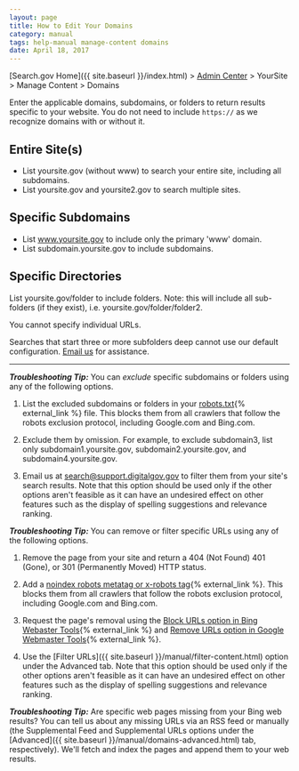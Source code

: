 ```yaml
---
layout: page
title: How to Edit Your Domains
category: manual
tags: help-manual manage-content domains
date: April 18, 2017
---
```


[Search.gov Home]({{ site.baseurl }}/index.html) > [Admin Center](https://search.usa.gov/sites/) > YourSite > Manage Content > Domains

Enter the applicable domains, subdomains, or folders to return results specific to your website. You do not need to include `https://` as we recognize domains with or without it.

## Entire Site(s)

* List yoursite.gov (without www) to search your entire site, including all subdomains.
* List yoursite.gov and yoursite2.gov to search multiple sites.

## Specific Subdomains

* List www.yoursite.gov to include only the primary 'www' domain.
* List subdomain.yoursite.gov to include subdomains.

## Specific Directories

List yoursite.gov/folder to include folders. Note: this will include all sub-folders (if they exist), i.e. yoursite.gov/folder/folder2.

You cannot specify individual URLs.

Searches that start three or more subfolders deep cannot use our default configuration. [Email us](mailto:search@support.digitalgov.gov) for assistance.

---

***Troubleshooting Tip:*** You can *exclude* specific subdomains or folders using any of the following options.

1. List the excluded subdomains or folders in your [robots.txt](http://www.robotstxt.org){% external_link %} file. This blocks them from all crawlers that follow the robots exclusion protocol, including Google.com and Bing.com.

2. Exclude them by omission. For example, to exclude subdomain3, list only subdomain1.yoursite.gov, subdomain2.yoursite.gov, and subdomain4.yoursite.gov.

3. Email us at <search@support.digitalgov.gov> to filter them from your site's search results. Note that this option should be used only if the other options aren't feasible as it can have an undesired effect on other features such as the display of spelling suggestions and relevance ranking.

<a id="filter"></a>***Troubleshooting Tip:*** You can remove or filter specific URLs using any of the following options.

1. Remove the page from your site and return a 404 (Not Found) 401 (Gone), or 301 (Permanently Moved) HTTP status.

2. Add a [noindex robots metatag or x-robots tag](https://developers.google.com/webmasters/control-crawl-index/docs/robots_meta_tag?csw=1){% external_link %}. This blocks them from all crawlers that follow the robots exclusion protocol, including Google.com and Bing.com.

3. Request the page's removal using the [Block URLs option in Bing Webaster Tools](https://www.bing.com/webmaster/help/block-urls-from-bing-264e560a){% external_link %} and [Remove URLs option in Google Webmaster Tools](https://support.google.com/webmasters/answer/1663419){% external_link %}.

4. Use the [Filter URLs]({{ site.baseurl }}/manual/filter-content.html) option under the Advanced tab. Note that this option should be used only if the other options aren't feasible as it can have an undesired effect on other features such as the display of spelling suggestions and relevance ranking.

***Troubleshooting Tip:*** Are specific web pages missing from your Bing web results? You can tell us about any missing URLs via an RSS feed or manually (the Supplemental Feed and Supplemental URLs options under the [Advanced]({{ site.baseurl }}/manual/domains-advanced.html) tab, respectively). We'll fetch and index the pages and append them to your web results.
